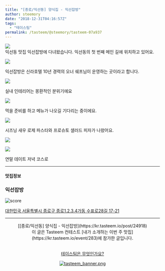 ```yaml
---
title: "[종로/익선동] 양식집 - 익선잡방"
author: steemory
date: "2018-12-31T04:16:57Z"
tags:
  - "테이스팀"
permalink: /tasteem/@steemory/tasteem-07a937
---
```

![](https://static.tasteem.io/uploads/3843/post/24918/content_b1150b28-9b10-4f64-a5bf-ebc40489d009.jpeg)
<br/>
익선동 맛집 익선잡방에 다녀왔습니다. 익선동의 첫 번째 메인 길에 위치하고 있어요.

![](https://static.tasteem.io/uploads/image/image/122385/7a8b649c-1dab-4074-be79-5dc48d3f9837.jpeg)

익선잡방은 신라호텔 10년 경력의 오너 쉐프님이 운영하는 곳이라고 합니다.

![](https://static.tasteem.io/uploads/image/image/122386/7a8b649c-1dab-4074-be79-5dc48d3f9837.jpeg)

실내 인테리어는 몽환적인 분위기에요

![](https://static.tasteem.io/uploads/image/image/122387/7a8b649c-1dab-4074-be79-5dc48d3f9837.jpeg)

먹을 준비를 하고 메뉴가 나오길 기다리는 중이에요.

![](https://static.tasteem.io/uploads/image/image/122388/7a8b649c-1dab-4074-be79-5dc48d3f9837.jpeg)

시즈닝 새우 로제 파스타와 프로슈토 샐러드 피자가 나왔어요.

![](https://static.tasteem.io/uploads/image/image/122390/7a8b649c-1dab-4074-be79-5dc48d3f9837.jpeg)

![](https://static.tasteem.io/uploads/image/image/122389/7a8b649c-1dab-4074-be79-5dc48d3f9837.jpeg)

연말 데이트 저녁 코스로 



---------------------
#### 맛집정보
### 익선잡방
![score](https://static.tasteem.io/images/steem/1Crowns.png)

[대한민국 서울특별시 종로구 종로1.2.3.4가동 수표로28길 17-21](https://kr.tasteem.io/post/24918#map)

-----------------------------------------
<center>[[종로/익선동] 양식집 - 익선잡방](https://kr.tasteem.io/post/24918)
<br/>이 글은 Tasteem 컨테스트
 [내가 소개하는  이번 주 맛집](https://kr.tasteem.io/event/283)에 참가한 글입니다.

<br/>[테이스팀은 무엇인가요?](https://kr.tasteem.io/about)

[![tasteem_banner.png](https://static.tasteem.io/images/tasteem_banner_v3.png)](https://kr.tasteem.io)</center>